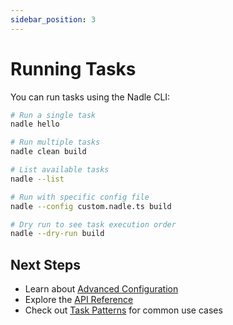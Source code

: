 ```yaml
---
sidebar_position: 3
---
```


# Running Tasks

You can run tasks using the Nadle CLI:

```bash
# Run a single task
nadle hello

# Run multiple tasks
nadle clean build

# List available tasks
nadle --list

# Run with specific config file
nadle --config custom.nadle.ts build

# Dry run to see task execution order
nadle --dry-run build
```

## Next Steps

- Learn about [Advanced Configuration](../advanced-configuration.md)
- Explore the [API Reference](../api/index.md)
- Check out [Task Patterns](../task-patterns.md) for common use cases 